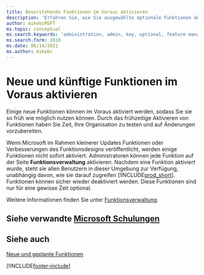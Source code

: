 ```yaml
---
title: Bevorstehende Funktionen im Voraus aktivieren
description: 'Erfahren Sie, wie Sie ausgewählte optionale Funktionen aktivieren, bevor sie obligatorisch werden.'
author: mikebcMSFT
ms.topic: conceptual
ms.search.keywords: 'administration, admin, key, optional, feature management, early access, preview'
ms.search.form: 2610
ms.date: 06/14/2021
ms.author: mikebc
---
```


# <a name="enabling-new-and-upcoming-features-ahead-of-time"></a><a name="enabling-new-and-upcoming-features-ahead-of-time"></a>Neue und künftige Funktionen im Voraus aktivieren

Einige neue Funktionen können im Voraus aktiviert werden, sodass Sie sie so früh wie möglich nutzen können. Durch das frühzeitige Aktivieren von Funktionen haben Sie Zeit, Ihre Organisation zu testen und auf Änderungen vorzubereiten.

Wenn Microsoft im Rahmen kleinerer Updates Funktionen oder Verbesserungen des Funktionsdesigns veröffentlicht, werden einige Funktionen nicht sofort aktiviert. Administratoren können jede Funktion auf der Seite **Funktionsverwaltung** aktivieren. Nachdem eine Funktion aktiviert wurde, steht sie allen Benutzern in dieser Umgebung zur Verfügung, unabhängig davon, wie sie darauf zugreifen [!INCLUDE[prod_short](includes/prod_short.md)]. Funktionen können sicher wieder deaktiviert werden. Diese Funktionen sind nur für eine gewisse Zeit optional.

Weitere Informationen finden Sie unter [Funktionsverwaltung](/dynamics365/business-central/dev-itpro/administration/feature-management).  

## <a name="see-related-microsoft-training"></a><a name="see-related-microsoft-training"></a>Siehe verwandte [Microsoft Schulungen](/training/modules/admin-online-dynamics-365-business-central/)

## <a name="see-also"></a><a name="see-also"></a>Siehe auch

[Neue und geplante Funktionen](/dynamics365-release-plan/2021wave1/)  


[!INCLUDE[footer-include](includes/footer-banner.md)]
